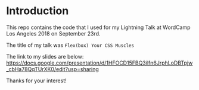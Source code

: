 # Introduction

This repo contains the code that I used for my Lightning Talk at WordCamp Los Angeles 2018 on September 23rd. 

The title of my talk was `Flex(box) Your CSS Muscles`

The link to my slides are below:
https://docs.google.com/presentation/d/1HFOCD15FBQ3ilfn6JrphLoDBTpjw_cbHa78QqTUrXK0/edit?usp=sharing

Thanks for your interest!